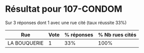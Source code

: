 # Résultat pour 107-CONDOM

Sur 3 réponses dont 1 avec une rue cité (taux réussite 33%)

| Rue | Vote | % réponses | % Nb rues cités|
|-----|------|------------|----------------|
| LA BOUQUERIE | 1 | 33% | 100%|
